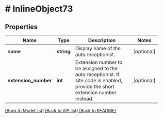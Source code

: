 # # InlineObject73

## Properties

Name | Type | Description | Notes
------------ | ------------- | ------------- | -------------
**name** | **string** | Display name of the auto receptionist. | [optional] 
**extension_number** | **int** | Extension number to be assigned to the auto receptionist. If site code is enabled, provide the short extension number instead. | [optional] 

[[Back to Model list]](../../README.md#documentation-for-models) [[Back to API list]](../../README.md#documentation-for-api-endpoints) [[Back to README]](../../README.md)



